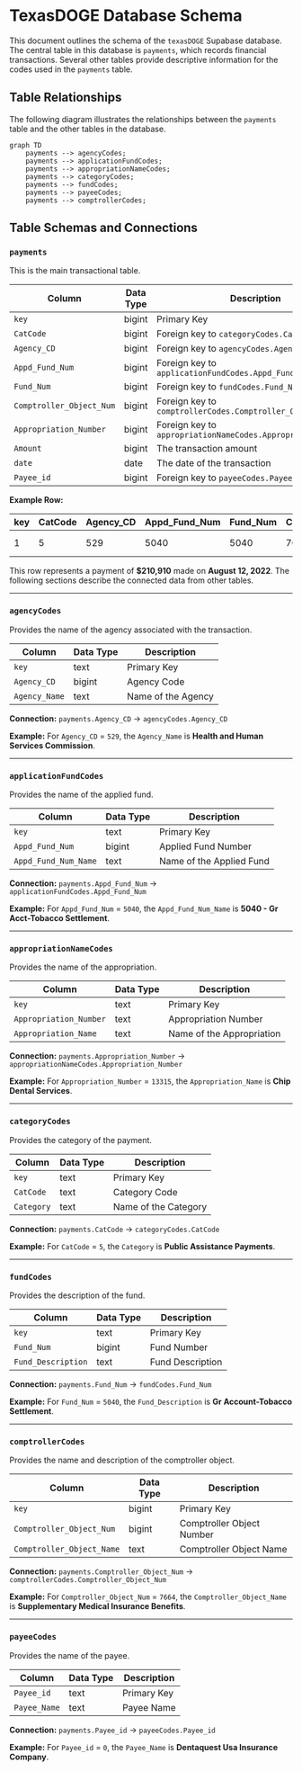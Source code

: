 # TexasDOGE Database Schema

This document outlines the schema of the `texasDOGE` Supabase database. The central table in this database is `payments`, which records financial transactions. Several other tables provide descriptive information for the codes used in the `payments` table.

## Table Relationships

The following diagram illustrates the relationships between the `payments` table and the other tables in the database.

```mermaid
graph TD
    payments --> agencyCodes;
    payments --> applicationFundCodes;
    payments --> appropriationNameCodes;
    payments --> categoryCodes;
    payments --> fundCodes;
    payments --> payeeCodes;
    payments --> comptrollerCodes;
```

## Table Schemas and Connections

### `payments`

This is the main transactional table.

| Column                    | Data Type | Description                                       |
| ------------------------- | --------- | ------------------------------------------------- |
| `key`                     | bigint    | Primary Key                                       |
| `CatCode`                 | bigint    | Foreign key to `categoryCodes.CatCode`            |
| `Agency_CD`               | bigint    | Foreign key to `agencyCodes.Agency_CD`            |
| `Appd_Fund_Num`           | bigint    | Foreign key to `applicationFundCodes.Appd_Fund_Num` |
| `Fund_Num`                | bigint    | Foreign key to `fundCodes.Fund_Num`               |
| `Comptroller_Object_Num`  | bigint    | Foreign key to `comptrollerCodes.Comptroller_Object_Num` |
| `Appropriation_Number`    | bigint    | Foreign key to `appropriationNameCodes.Appropriation_Number` |
| `Amount`                  | bigint    | The transaction amount                            |
| `date`                    | date      | The date of the transaction                       |
| `Payee_id`                | bigint    | Foreign key to `payeeCodes.Payee_id`              |

**Example Row:**

| key | CatCode | Agency_CD | Appd_Fund_Num | Fund_Num | Comptroller_Object_Num | Appropriation_Number | Amount | date       | Payee_id |
| --- | ------- | --------- | ------------- | -------- | ---------------------- | -------------------- | ------ | ---------- | -------- |
| 1   | 5       | 529       | 5040          | 5040     | 7664                   | 13315                | 210910 | 2022-08-12 | 0        |

This row represents a payment of **$210,910** made on **August 12, 2022**. The following sections describe the connected data from other tables.

---

### `agencyCodes`

Provides the name of the agency associated with the transaction.

| Column      | Data Type | Description         |
| ----------- | --------- | ------------------- |
| `key`       | text      | Primary Key         |
| `Agency_CD` | bigint    | Agency Code         |
| `Agency_Name` | text      | Name of the Agency |

**Connection:** `payments.Agency_CD` -> `agencyCodes.Agency_CD`

**Example:** For `Agency_CD` = `529`, the `Agency_Name` is **Health and Human Services Commission**.

---

### `applicationFundCodes`

Provides the name of the applied fund.

| Column               | Data Type | Description      |
| -------------------- | --------- | ---------------- |
| `key`                | text      | Primary Key      |
| `Appd_Fund_Num`      | bigint    | Applied Fund Number |
| `Appd_Fund_Num_Name` | text      | Name of the Applied Fund |

**Connection:** `payments.Appd_Fund_Num` -> `applicationFundCodes.Appd_Fund_Num`

**Example:** For `Appd_Fund_Num` = `5040`, the `Appd_Fund_Num_Name` is **5040 - Gr Acct-Tobacco Settlement**.

---

### `appropriationNameCodes`

Provides the name of the appropriation.

| Column               | Data Type | Description         |
| -------------------- | --------- | ------------------- |
| `key`                | text      | Primary Key         |
| `Appropriation_Number` | text      | Appropriation Number|
| `Appropriation_Name` | text      | Name of the Appropriation |

**Connection:** `payments.Appropriation_Number` -> `appropriationNameCodes.Appropriation_Number`

**Example:** For `Appropriation_Number` = `13315`, the `Appropriation_Name` is **Chip Dental Services**.

---

### `categoryCodes`

Provides the category of the payment.

| Column   | Data Type | Description     |
| -------- | --------- | --------------- |
| `key`    | text      | Primary Key     |
| `CatCode`  | text      | Category Code   |
| `Category` | text      | Name of the Category |

**Connection:** `payments.CatCode` -> `categoryCodes.CatCode`

**Example:** For `CatCode` = `5`, the `Category` is **Public Assistance Payments**.

---

### `fundCodes`

Provides the description of the fund.

| Column           | Data Type | Description      |
| ---------------- | --------- | ---------------- |
| `key`            | text      | Primary Key      |
| `Fund_Num`       | bigint    | Fund Number      |
| `Fund_Description` | text      | Fund Description |

**Connection:** `payments.Fund_Num` -> `fundCodes.Fund_Num`

**Example:** For `Fund_Num` = `5040`, the `Fund_Description` is **Gr Account-Tobacco Settlement**.

---

### `comptrollerCodes`

Provides the name and description of the comptroller object.

| Column                    | Data Type | Description                |
| ------------------------- | --------- | -------------------------- |
| `key`                     | bigint    | Primary Key                |
| `Comptroller_Object_Num`  | bigint    | Comptroller Object Number  |
| `Comptroller_Object_Name` | text      | Comptroller Object Name    |

**Connection:** `payments.Comptroller_Object_Num` -> `comptrollerCodes.Comptroller_Object_Num`

**Example:** For `Comptroller_Object_Num` = `7664`, the `Comptroller_Object_Name` is **Supplementary Medical Insurance Benefits**.

---

### `payeeCodes`

Provides the name of the payee.

| Column     | Data Type | Description |
| ---------- | --------- | ----------- |
| `Payee_id` | text      | Primary Key |
| `Payee_Name` | text      | Payee Name  |

**Connection:** `payments.Payee_id` -> `payeeCodes.Payee_id`

**Example:** For `Payee_id` = `0`, the `Payee_Name` is **Dentaquest Usa Insurance Company**.
